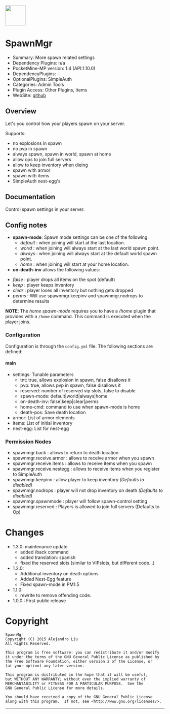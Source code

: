 <img src="https://raw.githubusercontent.com/alejandroliu/pocketmine-plugins/master/Media/spawnicon.png" style="width:64px;height:64px" width="64" height="64"/>

# SpawnMgr

* Summary: More spawn related settings
* Dependency Plugins: n/a
* PocketMine-MP version: 1.4 (API:1.10.0)
* DependencyPlugins: -
* OptionalPlugins: SimpleAuth
* Categories: Admin Tools
* Plugin Access: Other Plugins, Items
* WebSite: [github](https://github.com/alejandroliu/pocketmine-plugins/tree/master/SpawnMgr)

## Overview

Let's you control how your players spawn on your server.

Supports:

* no explosions in spawn
* no pvp in spawn
* always spawn, spawn in world, spawn at home
* allow ops to join full servers
* allow to keep inventory when dieing
* spawn with armor
* spawn with items
* SimpleAuth nest-egg's

## Documentation

Control spawn settings in your server.

## Config notes

* **spawn-mode**: Spawn mode settings can be one of the following:
  - *default* : when joining will start at the last location.
  - *world* : when joining will always start at the last world
    spawn point.
  - *always* : when joining will always start at the default world
    spawn point.
  - *home* : when joining will start at your home location.
* **on-death-inv** allows the following values:
 - *false* : player drops all items on the spot (default)
 - *keep* : player keeps inventory
 - *clear* : player loses all inventory but nothing gets dropped
 - *perms* : Will use spawnmgr.keepinv and spawnmgr.nodrops to
   determine results

**NOTE**: The *home* *spawn-mode* requires you to have a */home*
plugin that provides with a `/home` command.  This command is executed
when the player joins.

### Configuration

Configuration is through the `config.yml` file.
The following sections are defined:

#### main

*  settings: Tunable parameters
	*  tnt: true, allows explosion in spawn, false disallows it
	*  pvp: true, allows pvp in spawn, false disallows it
	*  reserved: number of reserved vip slots, false to disable
	*  spawn-mode: default|world|always|home
	*  on-death-inv: false|keep|clear|perms
	*  home-cmd: command to use when spawn-mode is home
	*  death-pos: Save death location
*  armor: List of armor elements
*  items: List of initial inventory
*  nest-egg: List for nest-egg


### Permission Nodes

* spawnmgr.back : allows to return to death location
* spawnmgr.receive.armor : allows to receive armor when you spawn
* spawnmgr.receive.items : allows to receive items when you spawn
* spawnmgr.receive.nestegg : allows to receive items when you register to SimpleAuth
* spawnmgr.keepinv : allow player to keep inventory
  _(Defaults to disabled)_
* spawnmgr.nodrops : player will not drop inventory on death
  _(Defaults to disabled)_
* spawnmgr.spawnmode : player will follow spawn-control setting
* spawnmgr.reserved : Players is allowed to join full servers
  (Defaults to Op)


# Changes

* 1.3.0: maintenance update
  * added /back command
  * added translation: spanish
  * fixed the reserved slots (similar to VIPslots, but different code...)
* 1.2.0:
  * Additional inventory on death options
  * Added Nest-Egg feature
  * Fixed spawn-mode in PM1.5
* 1.1.0:
  * rewrite to remove offending code.
* 1.0.0 : First public release

# Copyright

    SpawnMgr
    Copyright (C) 2015 Alejandro Liu
    All Rights Reserved.

    This program is free software: you can redistribute it and/or modify
    it under the terms of the GNU General Public License as published by
    the Free Software Foundation, either version 2 of the License, or
    (at your option) any later version.

    This program is distributed in the hope that it will be useful,
    but WITHOUT ANY WARRANTY; without even the implied warranty of
    MERCHANTABILITY or FITNESS FOR A PARTICULAR PURPOSE.  See the
    GNU General Public License for more details.

    You should have received a copy of the GNU General Public License
    along with this program.  If not, see <http://www.gnu.org/licenses/>.

* * *


